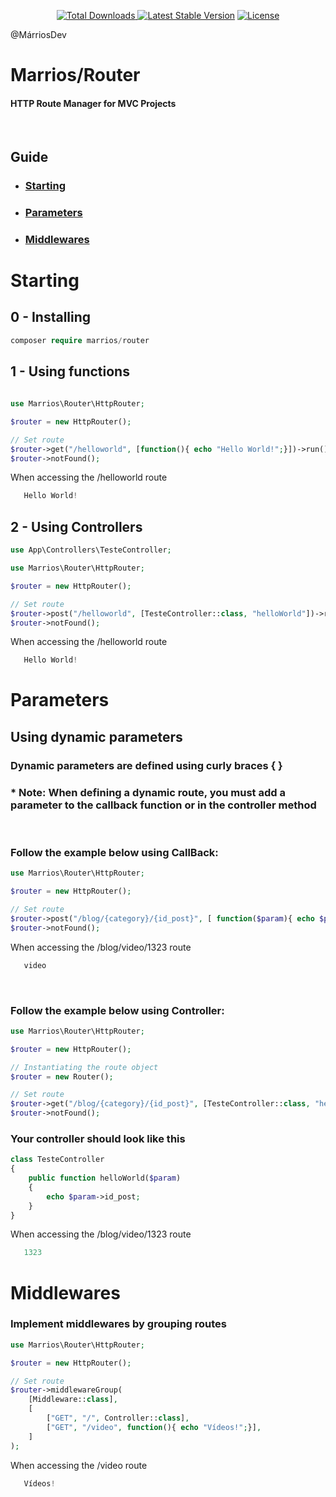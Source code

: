 <p align="center">
    <a href="https://packagist.org/packages/marrios/router"><img src="https://img.shields.io/packagist/dt/marrios/router" alt="Total Downloads"</a>
    <a href="https://packagist.org/packages/marrios/router"><img src="https://img.shields.io/packagist/v/marrios/router" alt="Latest Stable Version"></a>
    <a href="https://packagist.org/packages/marrios/router"><img src="https://img.shields.io/packagist/l/marrios/router" alt="License"></a>
</p>

@MárriosDev
# Marrios/Router


#### HTTP Route Manager for MVC Projects
<br>

## Guide

* ### [Starting](#starting)
* ### [Parameters](#parameters)
* ### [Middlewares](#middlewares)

# Starting

## 0 - Installing

```php
composer require marrios/router
```


## 1 - Using functions


 ```php
    
use Marrios\Router\HttpRouter;

$router = new HttpRouter();

// Set route
$router->get("/helloworld", [function(){ echo "Hello World!";}])->run();
$router->notFound();

 ```
When accessing the /helloworld route
 ```php
    Hello World!
 ```


 <!-- ======================================== -->

## 2 - Using Controllers


 ```php
use App\Controllers\TesteController;

use Marrios\Router\HttpRouter;

$router = new HttpRouter();

// Set route
$router->post("/helloworld", [TesteController::class, "helloWorld"])->run();
$router->notFound();

 ```
When accessing the /helloworld route
 ```php
    Hello World!
 ```


 <!-- ============================= -->



# Parameters
## Using dynamic parameters 
### Dynamic parameters are defined using curly braces { }
### * Note: When defining a dynamic route, you must add a parameter to the callback function or in the controller method

<br>

### Follow the example below using CallBack:

 ```php
use Marrios\Router\HttpRouter;

$router = new HttpRouter();

// Set route
$router->post("/blog/{category}/{id_post}", [ function($param){ echo $param->category;}])->run();
$router->notFound();

 ```
When accessing the /blog/video/1323 route
 ```php
    video
 ```

 <br>

### Follow the example below using Controller:

 ```php
use Marrios\Router\HttpRouter;

$router = new HttpRouter();

// Instantiating the route object
$router = new Router();

// Set route
$router->get("/blog/{category}/{id_post}", [TesteController::class, "helloWorld"])->run();
$router->notFound();

 ```

### Your controller should look like this
```php
class TesteController
{
    public function helloWorld($param)
    {
        echo $param->id_post;
    }
}
```

When accessing the /blog/video/1323 route
 ```php
    1323
 ```

# Middlewares

### Implement middlewares by grouping routes

```php
use Marrios\Router\HttpRouter;

$router = new HttpRouter();

// Set route
$router->middlewareGroup(
    [Middleware::class], 
    [
        ["GET", "/", Controller::class], 
        ["GET", "/video", function(){ echo "Vídeos!";}],
    ]
);

```

When accessing the /video route
 ```php
    Vídeos!
 ```

